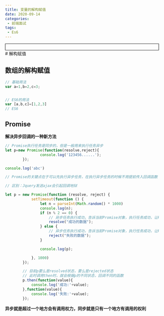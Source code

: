 ```yaml
---
title: 变量的解构赋值
date: 2020-09-14
categories:
 - 前端面试
tags:
 - Es6
---
```




<div style="border:solid 1px #000;padding: 10px;">
<Icon type='phone'/>
</div>
# 解构赋值

## 数组的解构赋值

```js
// 基础用法
var a=1,b=2,c=3;


// ES6的用法
var [a,b,c]=[1,2,3]
// ES6
```

## Promise

**解决异步回调的一种新方法**

```js
// Promise执行任务是同步的，但是一般用来执行任务异步
let p=new Promise(function(resolve,reject){
                console.log('123456......');
        });

console.log('abc')
```

```js
// Promise的关键点在于可以先执行异步任务，在执行异步任务的时候不用提前传入回调函数（对比Jquery发送ajax请求与axios发送ajax请求）

// 区别：Jquery发送ajax会引起回调地狱

let p = new Promise(function (resolve, reject) {
            setTimeout(function () {
                let n = parseInt(Math.random() * 1000)
                console.log(n);
                if (n % 2 == 0) {
                    // 异步任务执行成功，告诉当前Promise对象，执行任务成功，让Promise对象保存成功的状态
                    resolve("成功的数据");
                } else {
                    // 异步任务执行成功，告诉当前Promise对象，执行任务成功，让Promise对象保存成功的状态
                    reject("失败的数据");
                }

                console.log(p);

            }, 1000)
        });

        // 目前p要么是resolved状态，要么是rejected状态
        // 此时调用then时，就会根据p的不同状态，回调不同的函数
        p.then(function(value){
            console.log('成功:'+value);
        },function(value){
            console.log('失败:'+value);
        });
```

**异步就是超过一个地方会有调用权力，同步就是只有一个地方有调用的权利**












































